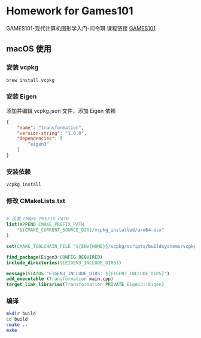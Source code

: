 # Homework for Games101
GAMES101-现代计算机图形学入门-闫令琪
课程链接 [GAMES101](https://www.bilibili.com/video/BV1X7411F744)

## macOS 使用

### 安装 vcpkg

```bash
brew install vcpkg
```

### 安装 Eigen

添加并编辑 vcpkg.json 文件，添加 Eigen 依赖

```json
{
    "name": "transformation",
    "version-string": "1.0.0",
    "dependencies": [
        "eigen3"
    ]
}
```

### 安装依赖

```bash
vcpkg install
```

### 修改 CMakeLists.txt

```cmake

# 设置 CMAKE_PREFIX_PATH
list(APPEND CMAKE_PREFIX_PATH 
    "${CMAKE_CURRENT_SOURCE_DIR}/vcpkg_installed/arm64-osx"
)

set(CMAKE_TOOLCHAIN_FILE "${ENV{HOME}}/vcpkg/scripts/buildsystems/vcpkg.cmake" CACHE STRING "Vcpkg toolchain file")

find_package(Eigen3 CONFIG REQUIRED)
include_directories(${EIGEN3_INCLUDE_DIRS})

message(STATUS "EIGEN3_INCLUDE_DIRS: ${EIGEN3_INCLUDE_DIRS}")
add_executable (Transformation main.cpp)
target_link_libraries(Transformation PRIVATE Eigen3::Eigen)

```

### 编译

```bash
mkdir build
cd build
cmake ..
make
```

